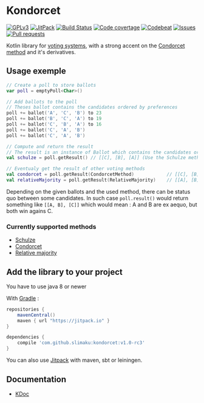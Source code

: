 # Kondorcet
[![GPLv3](https://img.shields.io/badge/license-LGPLv3-blue.svg)](https://raw.githubusercontent.com/slimaku/kondorcet/master/LICENSE)
[![JitPack](https://jitpack.io/v/slimaku/kondorcet.svg)](https://jitpack.io/#slimaku/kondorcet)
[![Build Status](https://travis-ci.org/slimaku/kondorcet.svg?branch=master)](https://travis-ci.org/slimaku/kondorcet)
[![Code covertage](https://codecov.io/gh/slimaku/kondorcet/branch/master/graph/badge.svg)](https://codecov.io/gh/slimaku/kondorcet)
[![Codebeat](https://codebeat.co/badges/421770ad-085c-480e-97eb-b46b30234a5e)](https://codebeat.co/projects/github-com-slimaku-kondorcet)
[![Issues](https://img.shields.io/github/issues/slimaku/kondorcet.svg)](https://github.com/slimaku/kondorcet/issues)
[![Pull requests](https://img.shields.io/github/issues-pr/slimaku/kondorcet.svg)](https://github.com/slimaku/kondorcet/pulls)

Kotlin library for [voting systems](https://en.wikipedia.org/wiki/Voting_system), with a strong accent on the [Condorcet method](https://en.wikipedia.org/wiki/Condorcet_method) and it's derivatives.

## Usage exemple
```kotlin
// Create a poll to store ballots
var poll = emptyPoll<Char>()

// Add ballots to the poll
// Theses ballot contains the candidates ordered by preferences
poll += ballot('A', 'C', 'B') to 23
poll += ballot('B', 'C', 'A') to 19
poll += ballot('C', 'B', 'A') to 16
poll += ballot('C', 'A', 'B')
poll += ballot('C', 'A', 'B')

// Compute and return the result
// The result is an instance of Ballot which contains the candidates ordered from the winners to the losers
val schulze = poll.getResult() // [[C], [B], [A]] (Use the Schulze method by default)

// Eventualy get the result of other voting methods
val condorcet = poll.getResult(CondorcetMethod)            // [[C], [B], [A]] (identical of the Schulze method in this case)
val relativeMajority = poll.getResult(RelativeMajority)    // [[A], [B], [C]]
```

Depending on the given ballots and the used method, there can be status quo between some candidates.
In such case `poll.result()` would return something like `[[A, B], [C]]` which would mean : A and B are ex aequo, but both win agains C.

### Currently supported methods
* [Schulze](https://en.wikipedia.org/wiki/Schulze_method)
* [Condorcet](https://en.wikipedia.org/wiki/Condorcet_method)
* [Relative majority](https://en.wikipedia.org/wiki/Plurality_(voting)#Majority_versus_plurality)

## Add the library to your project
You have to use java 8 or newer

With [Gradle](https://gradle.org) :
```gradle
repositories {
    mavenCentral()
    maven { url "https://jitpack.io" }
}

dependencies {
    compile 'com.github.slimaku:kondorcet:v1.0-rc3'
}
```

You can also use [Jitpack](https://jitpack.io/#slimaku/kraft) with maven, sbt or leiningen.

## Documentation
* [KDoc](https://slimaku.github.io/kondorcet/doc/1.0/kondorcet/)
